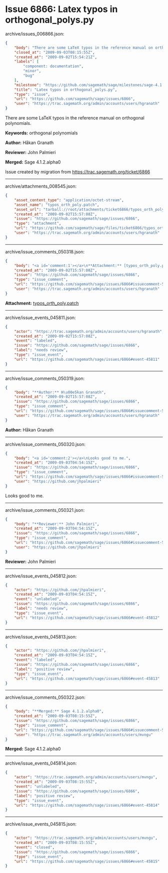 # Issue 6866: Latex typos in orthogonal_polys.py

archive/issues_006866.json:
```json
{
    "body": "There are some LaTeX typos in the reference manual on orthogonal\npolynomials.\n\n\n**Keywords:** orthogonal polynomials\n\n**Author:** H\u00e5kan Granath\n\n**Reviewer:** John Palmieri\n\n**Merged:** Sage 4.1.2.alpha0\n\nIssue created by migration from https://trac.sagemath.org/ticket/6866\n\n",
    "closed_at": "2009-09-03T08:15:55Z",
    "created_at": "2009-09-02T15:54:21Z",
    "labels": [
        "component: documentation",
        "minor",
        "bug"
    ],
    "milestone": "https://github.com/sagemath/sage/milestones/sage-4.1.2",
    "title": "Latex typos in orthogonal_polys.py",
    "type": "issue",
    "url": "https://github.com/sagemath/sage/issues/6866",
    "user": "https://trac.sagemath.org/admin/accounts/users/hgranath"
}
```
There are some LaTeX typos in the reference manual on orthogonal
polynomials.


**Keywords:** orthogonal polynomials

**Author:** Håkan Granath

**Reviewer:** John Palmieri

**Merged:** Sage 4.1.2.alpha0

Issue created by migration from https://trac.sagemath.org/ticket/6866





---

archive/attachments_008545.json:
```json
{
    "asset_content_type": "application/octet-stream",
    "asset_name": "typos_orth_poly.patch",
    "asset_url": "tarball://root/attachments/ticket6866/typos_orth_poly.patch",
    "created_at": "2009-09-02T15:57:08Z",
    "issue": "https://github.com/sagemath/sage/issues/6866",
    "type": "attachment",
    "url": "https://github.com/sagemath/sage/files/ticket6866/typos_orth_poly.patch",
    "user": "https://trac.sagemath.org/admin/accounts/users/hgranath"
}
```



---

archive/issue_comments_050318.json:
```json
{
    "body": "<a id='comment:1'></a>\n**Attachment:** [typos_orth_poly.patch](https://github.com/sagemath/sage/files/ticket6866/typos_orth_poly.patch)",
    "created_at": "2009-09-02T15:57:08Z",
    "issue": "https://github.com/sagemath/sage/issues/6866",
    "type": "issue_comment",
    "url": "https://github.com/sagemath/sage/issues/6866#issuecomment-50318",
    "user": "https://trac.sagemath.org/admin/accounts/users/hgranath"
}
```

<a id='comment:1'></a>
**Attachment:** [typos_orth_poly.patch](https://github.com/sagemath/sage/files/ticket6866/typos_orth_poly.patch)



---

archive/issue_events_045811.json:
```json
{
    "actor": "https://trac.sagemath.org/admin/accounts/users/hgranath",
    "created_at": "2009-09-02T15:57:08Z",
    "event": "labeled",
    "issue": "https://github.com/sagemath/sage/issues/6866",
    "label": "needs review",
    "type": "issue_event",
    "url": "https://github.com/sagemath/sage/issues/6866#event-45811"
}
```



---

archive/issue_comments_050319.json:
```json
{
    "body": "**Author:** H\u00e5kan Granath",
    "created_at": "2009-09-02T15:57:08Z",
    "issue": "https://github.com/sagemath/sage/issues/6866",
    "type": "issue_comment",
    "url": "https://github.com/sagemath/sage/issues/6866#issuecomment-50319",
    "user": "https://trac.sagemath.org/admin/accounts/users/hgranath"
}
```

**Author:** Håkan Granath



---

archive/issue_comments_050320.json:
```json
{
    "body": "<a id='comment:2'></a>\nLooks good to me.",
    "created_at": "2009-09-03T04:54:15Z",
    "issue": "https://github.com/sagemath/sage/issues/6866",
    "type": "issue_comment",
    "url": "https://github.com/sagemath/sage/issues/6866#issuecomment-50320",
    "user": "https://github.com/jhpalmieri"
}
```

<a id='comment:2'></a>
Looks good to me.



---

archive/issue_comments_050321.json:
```json
{
    "body": "**Reviewer:** John Palmieri",
    "created_at": "2009-09-03T04:54:15Z",
    "issue": "https://github.com/sagemath/sage/issues/6866",
    "type": "issue_comment",
    "url": "https://github.com/sagemath/sage/issues/6866#issuecomment-50321",
    "user": "https://github.com/jhpalmieri"
}
```

**Reviewer:** John Palmieri



---

archive/issue_events_045812.json:
```json
{
    "actor": "https://github.com/jhpalmieri",
    "created_at": "2009-09-03T04:54:15Z",
    "event": "unlabeled",
    "issue": "https://github.com/sagemath/sage/issues/6866",
    "label": "needs review",
    "type": "issue_event",
    "url": "https://github.com/sagemath/sage/issues/6866#event-45812"
}
```



---

archive/issue_events_045813.json:
```json
{
    "actor": "https://github.com/jhpalmieri",
    "created_at": "2009-09-03T04:54:15Z",
    "event": "labeled",
    "issue": "https://github.com/sagemath/sage/issues/6866",
    "label": "positive review",
    "type": "issue_event",
    "url": "https://github.com/sagemath/sage/issues/6866#event-45813"
}
```



---

archive/issue_comments_050322.json:
```json
{
    "body": "**Merged:** Sage 4.1.2.alpha0",
    "created_at": "2009-09-03T08:15:55Z",
    "issue": "https://github.com/sagemath/sage/issues/6866",
    "type": "issue_comment",
    "url": "https://github.com/sagemath/sage/issues/6866#issuecomment-50322",
    "user": "https://trac.sagemath.org/admin/accounts/users/mvngu"
}
```

**Merged:** Sage 4.1.2.alpha0



---

archive/issue_events_045814.json:
```json
{
    "actor": "https://trac.sagemath.org/admin/accounts/users/mvngu",
    "created_at": "2009-09-03T08:15:55Z",
    "event": "unlabeled",
    "issue": "https://github.com/sagemath/sage/issues/6866",
    "label": "positive review",
    "type": "issue_event",
    "url": "https://github.com/sagemath/sage/issues/6866#event-45814"
}
```



---

archive/issue_events_045815.json:
```json
{
    "actor": "https://trac.sagemath.org/admin/accounts/users/mvngu",
    "created_at": "2009-09-03T08:15:55Z",
    "event": "closed",
    "issue": "https://github.com/sagemath/sage/issues/6866",
    "type": "issue_event",
    "url": "https://github.com/sagemath/sage/issues/6866#event-45815"
}
```
